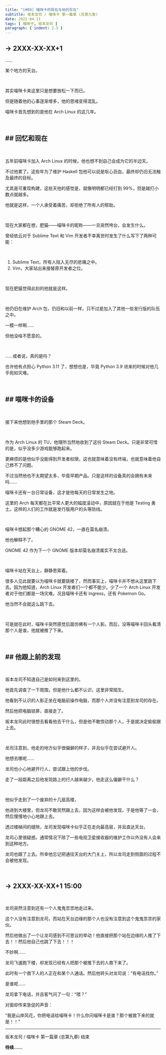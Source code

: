 ```yaml
---
title: "[#09] 喵咪卡的现在与他的存在"
subtitle: 坂本龙司 / 喵咪卡 第一篇章 (总第九章)
date: 2022-04-11
tags: [ 喵咪卡, 坂本龙司 ]
paragraph: { indent: 2.5 }
---
```


## -> 2XXX-XX-XX+1

……

某个地方的天台。

<br/>

其实喵咪卡来这里只是想要放松一下而已。

但是随着他的心事逐渐增多，他的思绪变得混乱。

喵咪卡首先想到的是他在 Arch Linux 的这几年。

<br/>

## ## 回忆和现在

<br/>

五年前喵咪卡加入 Arch Linux 的时候，他也想不到自己会成为它的半边天。

不过他累了。这些年为了维护 Haskell 包他可以说是呕心沥血，最终却仍旧无法触及最终的目标。

尤其是可重现构建，这些天他的感觉是，就像明明都已经打到 99%，但是越打小数点就越多。

他就是这样，一个人承受着痛苦，却拒绝了所有人的帮助。

<br/>

现在大家都在想，肥猫——喵咪卡的昵称——一旦突然垮台，会发生什么。

曾经依云对于 Sublime Text 和 Vim 开发者不幸离世时发生了什么写下了两种可能：

<br/>

1. Sublime Text，所有人陷入无尽的悲痛之中。
2. Vim，大家站出来接替原开发者之位。

<br/>

现在肥猫觉得此刻的他就是这样。

<br/>

他仍旧在维护  Arch 包，仍旧和以前一样，只不过是加入了其他一些发行版的队伍之中。

一模一样啊……

但他没啥不愿意的。

<br/>

……或者说，真的是吗？

也许他有点担心 Python 3.11 了，想想也是，毕竟 Python 3.9 进来的时候对他几乎宛如灾难。

<br/>

## ## 喵咪卡的设备

<br/>

接下来他想到他手里的那个 Steam Deck。

<br/>

作为 Arch Linux 的 TU，他理所当然地收到了这份 Steam Deck。只是非常可惜的是，似乎没多少游戏能够跑起来。

更麻烦的是他似乎没能得到开发者权限，这也就意味着没有终端，也就意味着他自己修不了问题。

不过当然他也不太期望太多，毕竟早期产品。只是这样的设备真的会拥有未来吗……

喵咪卡还有一台日常设备，这才是他每天的日常发生之地。

这里的 Arch 每天都在比平常人更大的幅度滚动中，原因就在于他是 Testing 勇士。这样的人们的工作就是发行版用户的头等防线。

<br/>

喵咪卡想起那个糟心的 GNOME 42，一直在莫名崩溃。

他也解释不了。

GNOME 42 作为下一个 GNOME 版本却莫名崩溃属实不太合适。

<br/>

喵咪卡站在天台上，静静思索着。

很多人见此就要以为喵咪卡就要跳楼了，然而事实上，喵咪卡并不想从这里跳下去。因为他知道，Arch Linux 开发者们一个都不能少。少了一个 Arch Linux 开发者对于他们都是一场灾难。况且喵咪卡还有 Ingress，还有 Pokemon Go。

他当然不会就这么跳下去。

<br/>

可是就在此时，喵咪卡突然感觉后面仿佛有一个人影。而后，没等喵咪卡回头看清那个人是谁，他就被推了下来。

<br/>

## ## 他跟上前的发现

<br/>

坂本龙司不知道自己是如何来到这里的。

他首先调查了一下周围，但是他什么都不认识，这里非常陌生。

他看到不认识的人影正坐在电脑前操作电脑，而那个人并没有注意到龙司的存在。

然后他把电脑锁屏，直接走了。

坂本龙司此时很想去看看他去干什么，但是他不敢惊动那个人，于是就决定偷偷跟上去。

<br/>

龙司注意到，他走的地方似乎很偏僻的样子，并且似乎在尝试避开人。

他想去哪呢……

龙司也小心地避开行人，尝试跟上他的步伐。

走了一段距离之后他发现路上的行人越来越少，他走这么偏僻干什么？

<br/>

他似乎走到了一个废弃的十几层高楼，

他进到大楼里，但龙司不敢贸然跟上去，因为这样会被他发现，于是他等了一会，然后慢慢地小心地跟上去。

透过楼梯间的缝隙，龙司发现喵咪卡似乎正在走向最高层，并且直达天台。

龙司心里很疑惑。通常情况下除了一些电视卫星接收器的维护工作以外没有人会来到这种地方。

龙司也跟了上去。所幸他忘记把通往天台的大门关上，所以龙司走到侧面的过程不会被他发现。

<br/>

## -> 2XXX-XX-XX+1 15:00

<br/>

龙司突然注意到还有一个人鬼鬼祟祟地走过来。

这个人没有注意到龙司，而站在天台边缘的那个人也没有注意到这个鬼鬼祟祟的家伙。

然后他做出了一个让龙司感到不可思议的举动！他直接把那个站在边缘的人推了下去！！然后他自己也跳了下去！！！

不妙啊……

龙司飞速跑下楼，却发现已经有人把那个被推下去的人救下来了。

此时有一个救下人的人正在和某个人通话。然后他转头对龙司说：“有电话找你。”

是谁呢……

龙司拿下电话，并且客气问了一句：“喂？”

对面却传来急促的声音：

“我是山岸风花，你把电话给喵咪卡！什么你问喵咪卡是谁？那个被救下来的就是！！”

------

坂本龙司 / 喵咪卡 第一篇章 (总第九章) 结束

**待续……**
